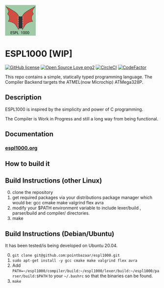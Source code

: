 <img src="https://raw.githubusercontent.com/pointbazaar/espl1000/master/docs/img/dragon-logo.svg" width="100" height="100"/>

# ESPL1000 [WIP]
[![GitHub license](https://img.shields.io/github/license/pointbazaar/espl1000.svg)](https://github.com/pointbazaar/espl1000/blob/master/LICENSE)
[![Open Source Love png2](https://badges.frapsoft.com/os/v2/open-source.png?v=103)](https://github.com/ellerbrock/open-source-badges/)
[![CircleCI](https://dl.circleci.com/status-badge/img/gh/pointbazaar/espl1000/tree/master.svg?style=svg)](https://dl.circleci.com/status-badge/redirect/gh/pointbazaar/espl1000/tree/master)
[![CodeFactor](https://www.codefactor.io/repository/github/pointbazaar/espl1000/badge)](https://www.codefactor.io/repository/github/pointbazaar/espl1000)


This repo contains a simple, statically typed programming language.
The Compiler Backend targets the ATMEL(now Microchip) ATMega328P.

## Description

ESPL1000 is inspired by the simplicity and power of C programming.

The Compiler is Work in Progress and still a long way from being functional.

## Documentation
### [espl1000.org](https://espl1000.org)

## How to build it

## Build Instructions (other Linux)

0. clone the repository
1. get required packages via your distributions package manager
   which would be:
   gcc cmake make valgrind flex avra
2. modify your $PATH environment variable to include
   lexer/build , parser/build and compiler/ directories.
3. make

## Build Instructions (Debian/Ubuntu)

It has been tested/is being developed on Ubuntu 20.04.

0. ```git clone git@github.com:pointbazaar/espl1000.git```
1. ```sudo apt-get install -y gcc cmake make valgrind flex avra```
2. Add
   ```PATH=~/espl1000/compiler/build:~/espl1000/lexer/build:~/espl1000/parser/build:$PATH```
   to your ```~/.bashrc``` so that the binaries can be found.
3. ```make```
